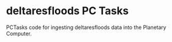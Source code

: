 # deltaresfloods PC Tasks

PCTasks code for ingesting deltaresfloods data into the Planetary Computer.